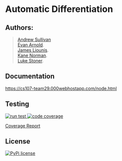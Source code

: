 # Automatic Differentiation

## Authors:
> [Andrew Sullivan](https://code.harvard.edu/ans8957)  
> [Evan Arnold](https://code.harvard.edu/eva869).   
> [James Liounis](https://code.harvard.edu/jal9597).   
> [Kane Norman](https://code.harvard.edu/kan108).   
> [Luke Stoner](https://code.harvard.edu/lus881).   

## Documentation
https://cs107-team29.000webhostapp.com/node.html

## Testing

<a href="https://code.harvard.edu/CS107/team29/actions/workflows/run_tests.yml"> ![run test](https://code.harvard.edu/CS107/team29/actions/workflows/run_tests.yml/badge.svg?event=push) </a>
<a href="https://code.harvard.edu/CS107/team29/actions/workflows/code_coverage.yml"> ![code coverage](https://code.harvard.edu/CS107/team29/actions/workflows/code_coverage.yml/badge.svg?event=push) </a>

[Coverage Report](https://code.harvard.edu/pages/CS107/team29/)

## License
[![PyPi license](https://badgen.net/pypi/license/pip/)](https://pypi.com/project/pip/)

